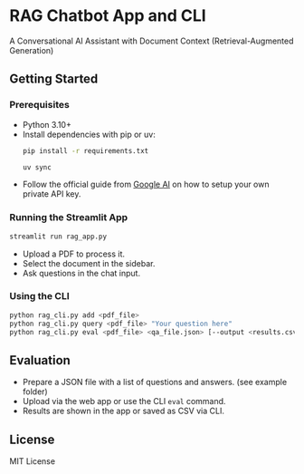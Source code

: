 # RAG Chatbot App and CLI

A Conversational AI Assistant with Document Context (Retrieval-Augmented Generation)

## Getting Started

### Prerequisites
- Python 3.10+
- Install dependencies with pip or uv:
  ```bash
  pip install -r requirements.txt
  ```
  ```bash
  uv sync
  ```
- Follow the official guide from [Google AI](https://ai.google.dev/gemini-api/docs/api-key) on how to setup your own private API key.

### Running the Streamlit App
```bash
streamlit run rag_app.py
```
- Upload a PDF to process it.
- Select the document in the sidebar.
- Ask questions in the chat input.

### Using the CLI
```bash
python rag_cli.py add <pdf_file>
python rag_cli.py query <pdf_file> "Your question here"
python rag_cli.py eval <pdf_file> <qa_file.json> [--output <results.csv>]
```

## Evaluation
- Prepare a JSON file with a list of questions and answers. (see example folder)
- Upload via the web app or use the CLI `eval` command.
- Results are shown in the app or saved as CSV via CLI.

## License
MIT License


